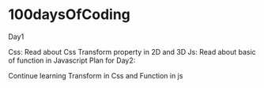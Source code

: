 # 100daysOfCoding




Day1 

Css: Read about Css Transform property in 2D and 3D
Js:  Read about basic of function in Javascript
  Plan for Day2:
  
Continue learning Transform in Css and Function in js
